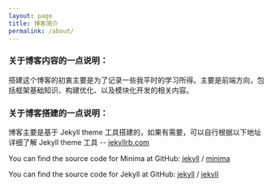 ```yaml
---
layout: page
title: 博客简介
permalink: /about/
---
```


### 关于博客内容的一点说明：

搭建这个博客的初衷主要是为了记录一些我平时的学习所得。主要是前端方向，包括框架基础知识、构建优化、以及模块化开发的相关内容。

### 关于博客搭建的一点说明：

博客主要是基于 Jekyll theme 工具搭建的，如果有需要，可以自行根据以下地址详细了解 Jekyll theme 工具 -- [jekyllrb.com](https://jekyllrb.com/)

You can find the source code for Minima at GitHub:
[jekyll][jekyll-organization] /
[minima](https://github.com/jekyll/minima)

You can find the source code for Jekyll at GitHub:
[jekyll][jekyll-organization] /
[jekyll](https://github.com/jekyll/jekyll)


[jekyll-organization]: https://github.com/jekyll